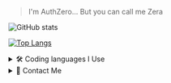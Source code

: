 >I'm AuthZero... But you can call me Zera

![GitHub stats](https://github-readme-stats.vercel.app/api?username=AuthZero&show_icons=true&theme=synthwave)

[![Top Langs](https://github-readme-stats.vercel.app/api/top-langs/?username=AuthZero&theme=synthwave)](https://github.com/anuraghazra/github-readme-stats)


<details><summary> 🛠 Coding languages I Use</summary>
- George Washington
- John Adams
- Thomas Jefferson
 </details>

<details><summary>📨 Contact Me</summary>

|              | Service | Value    |        Status |
| :---         |  :---    | :---:    |          ---: |
| ✉   |   Discord   | Auth Zero#7762 | idle    |
|  💻  |   Github   |  <a href="https://github.com/AuthZero">Auth Zero</a> | idle      |

</details>









